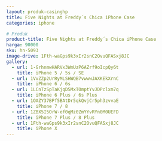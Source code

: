 ```yaml
---
layout: produk-casinghp
title: Five Nights at Freddy´s Chica iPhone Case
categories: iphone

# Produk
product-title: Five Nights at Freddy´s Chica iPhone Case
harga: 90000
sku: hn-5093
image-drive: 1Fth-waGps9k3xIr2snC2OvuQFASxj8JC
gallery:
  - url: 1-GrhnmwHARVx3WmUzP6AZrf9oIcpQy6t
    title: iPhone 5 / 5s / SE
  - url: 1VvZZp2UrRyMLSHWQB7vwwwJAXKEkXrnC
    title: iPhone 6 / 6s
  - url: 1LCnTzSpTaKjqD5MxTOmptYvJDPclxm7q
    title: iPhone 6 Plus / 6s Plus
  - url: 1OAZY37BPf5BAtDr5qkQvjCr5ph3zvvaE
    title: iPhone 7 / 8
  - url: 1ZBX5I5OrW-ef0qMz0ZmYYvRYn0M0UEFD
    title: iPhone 7 Plus / 8 Plus
  - url: 1Fth-waGps9k3xIr2snC2OvuQFASxj8JC
    title: iPhone X
---
```


